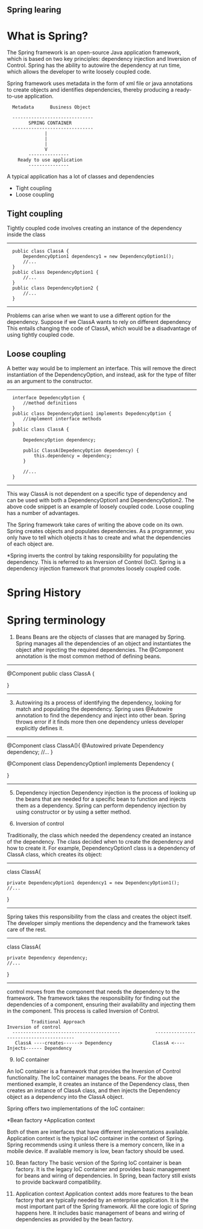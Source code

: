 ## Spring learing 

# What is Spring?
The Spring framework is an open-source Java application framework, which is based on two key principles: dependency injection and Inversion of Control. Spring has the ability to autowire the dependency at run time, which allows the developer to write loosely coupled code.

Spring framework uses metadata in the form of xml file or java annotations to create objects and identifies dependencies, thereby producing a ready-to-use application.

      Metadata      Business Object 
      
      ------------------------------
            SPRING CONTAINER
      ------------------------------
                  |
                  |
                  |
                  V
            ---------------
        Ready to use application 
            ---------------
            
A typical application has a lot of classes and dependencies
* Tight coupling
* Loose coupling

## Tight coupling 
Tightly coupled code involves creating an instance of the dependency inside the class
 
 ---------------------------------------------------------------------------------------
      public class ClassA {
          DependencyOption1 dependency1 = new DependencyOption1();
          //...
      }
      public class DependencyOption1 {
          //...
      }
      public class DependencyOption2 {
          //...
      }
      
 ---------------------------------------------------------------------------------------
 
 Problems can arise when we want to use a different option for the dependency. Suppose if we ClassA wants to rely on different dependency
 This entails changing the code of ClassA, which would be a disadvantage of using tightly coupled code.
 
 ## Loose coupling 
A better way would be to implement an interface. This will remove the direct instantiation of the DependencyOption, and instead, ask for the type of filter as an argument to the constructor.

 ---------------------------------------------------------------------------------------
      interface DepedencyOption {
          //method definitions
      }
      public class DependencyOption1 implements DepedencyOption {
          //implement interface methods
      }
      public class ClassA {

          DepedencyOption dependency;

          public ClassA(DepedencyOption dependency) {
              this.dependency = dependency;
          }

          //...
      }
      
 ---------------------------------------------------------------------------------------

This way ClassA is not dependent on a specific type of dependency and can be used with both a DependencyOption1 and DependencyOption2. The above code snippet is an example of loosely coupled code. Loose coupling has a number of advantages.

The Spring framework take cares of writing the above code on its own. Spring creates objects and populates dependencies. As a programmer, you only have to tell which objects it has to create and what the dependencies of each object are.

*Spring inverts the control by taking responsibility for populating the dependency. This is referred to as Inversion of Control (IoC). Spring is a dependency injection framework that promotes loosely coupled code.

# Spring History 

# Spring terminology 
1. Beans
   Beans are the objects of classes that are managed by Spring.
   Spring manages all the dependencies of an object and instantiates the object after injecting the required dependencies. The @Component annotation is the most common method of defining beans.
   
---------------------------------- 
@Component
public class ClassA {

}

---------------------------------- 

3. Autowiring
its a process of identifying the dependency, looking for match and populating the dependency. 
Spring uses @Autowire annotation to find the dependency and inject into other bean. Spring throws error if it finds more then one dependency unless developer explicitly defines it. 

---------------------------------- 
@Component
class ClassA(){
    @Autowired
    private Dependency dependency;
    //...
}

@Component
class DependencyOption1 implements Dependency {

}

---------------------------------- 

5. Dependency injection
Dependency injection is the process of looking up the beans that are needed for a specific bean to function and injects them as a dependency. Spring can perform dependency injection by using constructor or by using a setter method.

7. Inversion of control

Traditionally, the class which needed the dependency created an instance of the dependency. The class decided when to create the dependency and how to create it. For example, DependencyOption1 class is a dependency of ClassA class, which creates its object:

---------------------------------- 
class ClassA{
  
    private DependencyOption1 dependency1 = new DependencyOption1();
    //...
}

---------------------------------- 

Spring takes this responsibility from the class and creates the object itself. The developer simply mentions the dependency and the framework takes care of the rest.

---------------------------------- 
class ClassA{
 
    private Dependency dependency;
    //...
}

---------------------------------- 

control moves from the component that needs the dependency to the framework. The framework takes the responsibility for finding out the dependencies of a component, ensuring their availability and injecting them in the component. This process is called Inversion of Control.

             Traditional Approach                                 Inversion of control 
      ----------------------------------------             ----------------------------------------
       ClassA ----creates------> Dependency               ClassA <----Injects------ Dependency 

9. IoC container 

An IoC container is a framework that provides the Inversion of Control functionality. The IoC container manages the beans. For the above mentioned example, it creates an instance of the Dependency class, then creates an instance of ClassA class, and then injects the Dependency object as a dependency into the ClassA object.

Spring offers two implementations of the IoC container:

*Bean factory
*Application context

Both of them are interfaces that have different implementations available. Application context is the typical IoC container in the context of Spring. Spring recommends using it unless there is a memory concern, like in a mobile device. If available memory is low, bean factory should be used.

10. Bean factory
The basic version of the Spring IoC container is bean factory. It is the legacy IoC container and provides basic management for beans and wiring of dependencies. In Spring, bean factory still exists to provide backward compatibility.

12. Application context
Application context adds more features to the bean factory that are typically needed by an enterprise application. It is the most important part of the Spring framework. All the core logic of Spring happens here. It includes basic management of beans and wiring of dependencies as provided by the bean factory.
